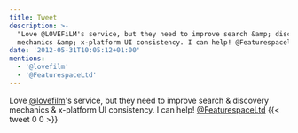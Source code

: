 ```yaml
---
title: Tweet
description: >-
  "Love @LOVEFiLM's service, but they need to improve search &amp; discovery
  mechanics &amp; x-platform UI consistency. I can help! @Featurespaceltd"
date: '2012-05-31T10:05:12+01:00'
mentions:
  - '@lovefilm'
  - '@FeaturespaceLtd'
---
```

Love [@lovefilm](https://twitter.com/@lovefilm)'s service, but they need to improve search &amp; discovery mechanics &amp; x-platform UI consistency. I can help! [@FeaturespaceLtd](https://twitter.com/@FeaturespaceLtd)
      {{< tweet 0 0 >}}
    
